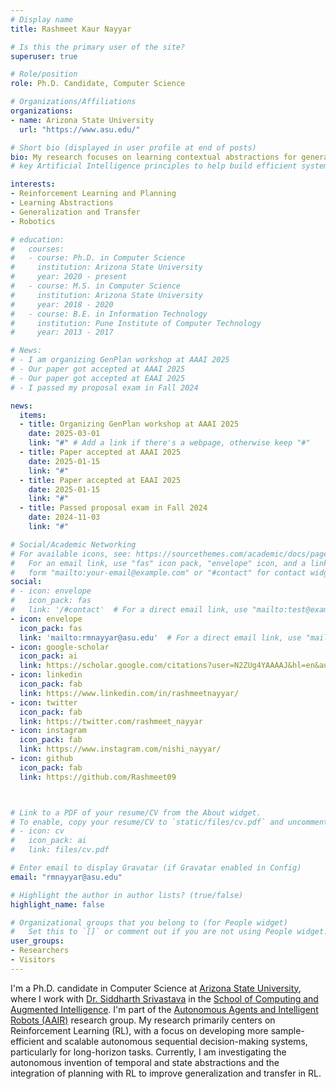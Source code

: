 ```yaml
---
# Display name
title: Rashmeet Kaur Nayyar

# Is this the primary user of the site?
superuser: true

# Role/position
role: Ph.D. Candidate, Computer Science

# Organizations/Affiliations
organizations:
- name: Arizona State University
  url: "https://www.asu.edu/"

# Short bio (displayed in user profile at end of posts)
bio: My research focuses on learning contextual abstractions for generalization in RL."
# key Artificial Intelligence principles to help build efficient systems that can reason about, plan, and act under uncertainty.

interests:
- Reinforcement Learning and Planning
- Learning Abstractions
- Generalization and Transfer
- Robotics

# education:
#   courses:
#   - course: Ph.D. in Computer Science
#     institution: Arizona State University
#     year: 2020 - present
#   - course: M.S. in Computer Science
#     institution: Arizona State University
#     year: 2018 - 2020
#   - course: B.E. in Information Technology
#     institution: Pune Institute of Computer Technology
#     year: 2013 - 2017

# News:
# - I am organizing GenPlan workshop at AAAI 2025
# - Our paper got accepted at AAAI 2025
# - Our paper got accepted at EAAI 2025
# - I passed my proposal exam in Fall 2024

news:
  items:
  - title: Organizing GenPlan workshop at AAAI 2025
    date: 2025-03-01
    link: "#" # Add a link if there's a webpage, otherwise keep "#"
  - title: Paper accepted at AAAI 2025
    date: 2025-01-15
    link: "#" 
  - title: Paper accepted at EAAI 2025
    date: 2025-01-15
    link: "#" 
  - title: Passed proposal exam in Fall 2024
    date: 2024-11-03
    link: "#"

# Social/Academic Networking
# For available icons, see: https://sourcethemes.com/academic/docs/page-builder/#icons
#   For an email link, use "fas" icon pack, "envelope" icon, and a link in the
#   form "mailto:your-email@example.com" or "#contact" for contact widget.
social:
# - icon: envelope
#   icon_pack: fas
#   link: '/#contact'  # For a direct email link, use "mailto:test@example.org".
- icon: envelope
  icon_pack: fas
  link: 'mailto:rmnayyar@asu.edu'  # For a direct email link, use "mailto:test@example.org".
- icon: google-scholar
  icon_pack: ai
  link: https://scholar.google.com/citations?user=N2ZUg4YAAAAJ&hl=en&authuser=1
- icon: linkedin
  icon_pack: fab
  link: https://www.linkedin.com/in/rashmeetnayyar/
- icon: twitter
  icon_pack: fab
  link: https://twitter.com/rashmeet_nayyar
- icon: instagram
  icon_pack: fab
  link: https://www.instagram.com/nishi_nayyar/
- icon: github
  icon_pack: fab
  link: https://github.com/Rashmeet09



# Link to a PDF of your resume/CV from the About widget.
# To enable, copy your resume/CV to `static/files/cv.pdf` and uncomment the lines below.
# - icon: cv
#   icon_pack: ai
#   link: files/cv.pdf

# Enter email to display Gravatar (if Gravatar enabled in Config)
email: "rmnayyar@asu.edu"

# Highlight the author in author lists? (true/false)
highlight_name: false

# Organizational groups that you belong to (for People widget)
#   Set this to `[]` or comment out if you are not using People widget.
user_groups:
- Researchers
- Visitors
---
```


I'm a Ph.D. candidate in Computer Science at [Arizona State University](https://www.asu.edu/), where I work with [Dr. Siddharth Srivastava](https://www.public.asu.edu/~ssriva43/) in the [School of Computing and Augmented Intelligence](https://scai.engineering.asu.edu/). I'm part of the [Autonomous Agents and Intelligent Robots (AAIR)](https://aair-lab.github.io/) research group. My research primarily centers on Reinforcement Learning (RL), with a focus on developing more sample-efficient and scalable autonomous sequential decision-making systems, particularly for long-horizon tasks. Currently, I am investigating the autonomous invention of temporal and state abstractions and the integration of planning with RL to improve generalization and transfer in RL.

